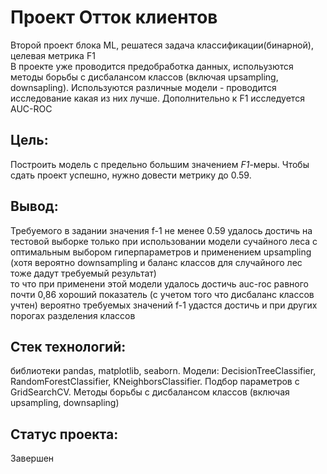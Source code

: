 # Проект Отток клиентов
Второй проект блока ML, решатеся задача классификации(бинарной), целевая метрика F1  
В проекте уже проводится предобработка данных, испольузются методы борьбы с дисбалансом классов (включая upsampling, downsapling). Используются различные модели - проводится исследование какая из них лучше. Дополнительно к F1 исследуется AUC-ROC

## Цель:
Построить модель с предельно большим значением *F1*-меры. Чтобы сдать проект успешно, нужно довести метрику до 0.59.

## Вывод:
Требуемого в задании значения f-1 не менее 0.59 удалось достичь на тестовой выборке только при использовании модели сучайного леса с оптимальным выбором гиперпараметров и применением upsampling (хотя вероятно downsampling и баланс классов для случайного лес тоже дадут требуемый результат)  
то что при применени этой модели удалось достичь auc-roc равного почти 0,86 хороший показатель (с учетом того что дисбаланс классов учтен) вероятно требуемых значений f-1 удастся достичь и при других порогах разделения классов

## Стек технологий:
библиотеки pandas, matplotlib, seaborn. Модели: DecisionTreeClassifier, RandomForestClassifier, KNeighborsClassifier. Подбор параметров с GridSearchCV. Методы борьбы с дисбалансом классов (включая upsampling, downsapling)

## Статус проекта:
Завершен
